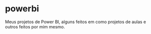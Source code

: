 # powerbi
Meus projetos de Power BI, alguns feitos em como projetos de aulas e outros feitos por mim mesmo.
